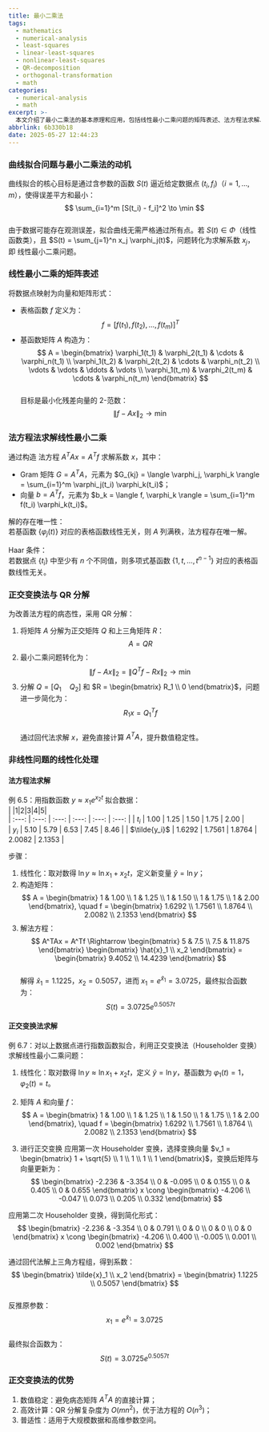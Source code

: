 ```yaml
---
title: 最小二乘法
tags:
  - mathematics
  - numerical-analysis
  - least-squares
  - linear-least-squares
  - nonlinear-least-squares
  - QR-decomposition
  - orthogonal-transformation
  - math
categories:
  - numerical-analysis
  - math
excerpt: >-
  本文介绍了最小二乘法的基本原理和应用，包括线性最小二乘问题的矩阵表述、法方程法求解、正交变换法（QR分解）以及非线性问题的线性化处理。重点讨论了如何通过正交变换提升数值稳定性，并提供了具体的例子来说明方法的实现。
abbrlink: 6b330b18
date: 2025-05-27 12:44:23
---
```


### 曲线拟合问题与最小二乘法的动机  
曲线拟合的核心目标是通过含参数的函数 $S(t)$ 逼近给定数据点 $(t_i, f_i)$（$i=1,\ldots,m$），使得误差平方和最小：  
$$
\sum_{i=1}^m [S(t_i) - f_i]^2 \to \min
$$  
由于数据可能存在观测误差，拟合曲线无需严格通过所有点。若 $S(t) \in \Phi$（线性函数类），且 $S(t) = \sum_{j=1}^n x_j \varphi_j(t)$，问题转化为求解系数 $x_j$，即 线性最小二乘问题。  


### 线性最小二乘的矩阵表述  
将数据点映射为向量和矩阵形式：  
- 表格函数 $f$ 定义为：  
$$
f = [f(t_1), f(t_2), \ldots, f(t_m)]^T
$$  
- 基函数矩阵 $A$ 构造为：  
$$
A = 
\begin{bmatrix}
\varphi_1(t_1) & \varphi_2(t_1) & \cdots & \varphi_n(t_1) \\
\varphi_1(t_2) & \varphi_2(t_2) & \cdots & \varphi_n(t_2) \\
\vdots & \vdots & \ddots & \vdots \\
\varphi_1(t_m) & \varphi_2(t_m) & \cdots & \varphi_n(t_m)
\end{bmatrix}
$$  
目标是最小化残差向量的 2-范数：  
$$
\|f - Ax\|_2 \to \min
$$  


### 法方程法求解线性最小二乘  
通过构造 法方程 $A^TAx = A^Tf$ 求解系数 $x$，其中：  
- Gram 矩阵 $G = A^TA$，元素为 $G_{kj} = \langle \varphi_j, \varphi_k \rangle = \sum_{i=1}^m \varphi_j(t_i) \varphi_k(t_i)$；  
- 向量 $b = A^Tf$，元素为 $b_k = \langle f, \varphi_k \rangle = \sum_{i=1}^m f(t_i) \varphi_k(t_i)$。  

解的存在唯一性：  
若基函数 $\{\varphi_j(t)\}$ 对应的表格函数线性无关，则 $A$ 列满秩，法方程存在唯一解。  

Haar 条件：  
若数据点 $\{t_i\}$ 中至少有 $n$ 个不同值，则多项式基函数 $\{1, t, \ldots, t^{n-1}\}$ 对应的表格函数线性无关。  


### 正交变换法与 QR 分解  
为改善法方程的病态性，采用 QR 分解：  
1. 将矩阵 $A$ 分解为正交矩阵 $Q$ 和上三角矩阵 $R$：  
$$
A = QR
$$  
2. 最小二乘问题转化为：  
$$
\|f - Ax\|_2 = \|Q^Tf - Rx\|_2 \to \min
$$  
3. 分解 $Q = [Q_1 \quad Q_2]$ 和 $R = \begin{bmatrix} R_1 \\ 0 \end{bmatrix}$，问题进一步简化为：  
$$
R_1x = Q_1^Tf
$$  
通过回代法求解 $x$，避免直接计算 $A^TA$，提升数值稳定性。  


### 非线性问题的线性化处理  
#### 法方程法求解
例 6.5：用指数函数 $y \approx x_1 e^{x_2 t}$ 拟合数据：  
| |1|2|3|4|5|  
| :---: | :---: | :---: | :---: | :---: | :---: |
| $t_i$ | 1.00 | 1.25 | 1.50 | 1.75 | 2.00 |  
| $y_i$ | 5.10 | 5.79 | 6.53 | 7.45 | 8.46 | 
| $\tilde{y_i}$ | 1.6292 | 1.7561 | 1.8764 | 2.0082 | 2.1353 | 

步骤：  
1. 线性化：取对数得 $\ln y \approx \ln x_1 + x_2 t$，定义新变量 $\hat{y} = \ln y$；  
2. 构造矩阵：  
$$
A = 
\begin{bmatrix}
1 & 1.00 \\
1 & 1.25 \\
1 & 1.50 \\
1 & 1.75 \\
1 & 2.00
\end{bmatrix}, \quad f = 
\begin{bmatrix}
1.6292 \\
1.7561 \\
1.8764 \\
2.0082 \\
2.1353
\end{bmatrix}
$$  
1. 解法方程：  
$$
A^TAx = A^Tf \Rightarrow 
\begin{bmatrix}
5 & 7.5 \\
7.5 & 11.875
\end{bmatrix}
\begin{bmatrix}
\hat{x}_1 \\
x_2
\end{bmatrix}
=
\begin{bmatrix}
9.4052 \\
14.4239
\end{bmatrix}
$$  
解得 $\hat{x}_1 = 1.1225$，$x_2 = 0.5057$，进而 $x_1 = e^{\hat{x}_1} = 3.0725$，最终拟合函数为：  
$$
S(t) = 3.0725 e^{0.5057 t}
$$  

#### 正交变换法求解  
例 6.7：对以上数据点进行指数函数拟合，利用正交变换法（Householder 变换）求解线性最小二乘问题：  

1. 线性化：取对数得 $\ln y \approx \ln x_1 + x_2 t$，定义 $\tilde{y} = \ln y$，基函数为 $\varphi_1(t) = 1$，$\varphi_2(t) = t$。  

2. 矩阵 $A$ 和向量 $f$：  
$$
A = 
\begin{bmatrix}
1 & 1.00 \\
1 & 1.25 \\
1 & 1.50 \\
1 & 1.75 \\
1 & 2.00
\end{bmatrix}, \quad f = 
\begin{bmatrix}
1.6292 \\
1.7561 \\
1.8764 \\
2.0082 \\
2.1353
\end{bmatrix}
$$  
3. 进行正交变换
应用第一次 Householder 变换，选择变换向量 $v_1 = 
\begin{bmatrix}
1 + \sqrt{5} \\
1 \\
1 \\
1 \\
1
\end{bmatrix}$，变换后矩阵与向量更新为：  
$$
\begin{bmatrix}
-2.236 & -3.354 \\
0 & -0.095 \\
0 & 0.155 \\
0 & 0.405 \\
0 & 0.655
\end{bmatrix} x \cong 
\begin{bmatrix}
-4.206 \\
-0.047 \\
0.073 \\
0.205 \\
0.332
\end{bmatrix}
$$  

应用第二次 Householder 变换，得到简化形式：  
$$
\begin{bmatrix}
-2.236 & -3.354 \\
0 & 0.791 \\
0 & 0 \\
0 & 0 \\
0 & 0
\end{bmatrix} x \cong 
\begin{bmatrix}
-4.206 \\
0.400 \\
-0.005 \\
0.001 \\
0.002
\end{bmatrix}
$$  

通过回代法解上三角方程组，得到系数：  
$$
\begin{bmatrix}
\tilde{x}_1 \\
x_2
\end{bmatrix} = 
\begin{bmatrix}
1.1225 \\
0.5057
\end{bmatrix}
$$  
反推原参数：  
$$
x_1 = e^{\tilde{x}_1} = 3.0725
$$  
最终拟合函数为：  
$$
S(t) = 3.0725 e^{0.5057 t}
$$  


### 正交变换法的优势  
1. 数值稳定：避免病态矩阵 $A^TA$ 的直接计算；  
2. 高效计算：QR 分解复杂度为 $O(mn^2)$，优于法方程的 $O(n^3)$；  
3. 普适性：适用于大规模数据和高维参数空间。  

